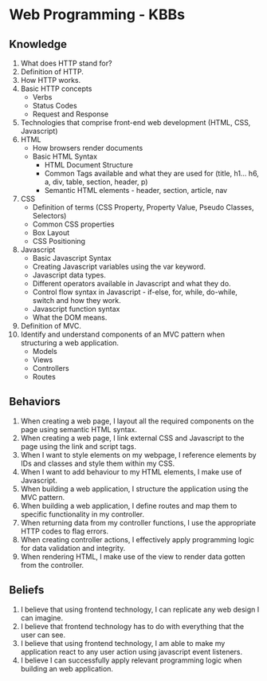 # Web Programming - KBBs

## Knowledge
1. What does HTTP stand for?
2. Definition of HTTP.
3. How HTTP works.
4. Basic HTTP concepts
	+ Verbs
	+ Status Codes
	+ Request and Response
5. Technologies that comprise front-end web development (HTML, CSS, Javascript)
6. HTML
	+ How browsers render documents
	+ Basic HTML Syntax
		+ HTML Document Structure
		+ Common Tags available and what they are used for (title, h1… h6, a, div, table, section, header, p)
		+ Semantic HTML elements - header, section, article, nav
7. CSS
	+ Definition of terms (CSS Property, Property Value, Pseudo Classes, Selectors)
	+ Common CSS properties
	+ Box Layout
	+ CSS Positioning
8. Javascript
	+ Basic Javascript Syntax
	+ Creating Javascript variables using the var keyword.
	+ Javascript data types.
	+ Different operators available in Javascript and what they do.
	+ Control flow syntax in Javascript - if-else, for, while, do-while, switch and how they work.
	+ Javascript function syntax
	+ What the DOM means.
9. Definition of MVC.
10. Identify and understand components of an MVC pattern when structuring a web application.
	+ Models
	+ Views
	+ Controllers
	+ Routes


  
## Behaviors
1. When creating a web page, I layout all the required components on the page using semantic HTML syntax.
2. When creating a web page, I link external CSS and Javascript to the page using the link and script tags.
3. When I want to style elements on my webpage, I reference elements by IDs and classes and style them within my CSS.
4. When I want to add behaviour to my HTML elements, I make use of Javascript.
5. When building a web application, I structure the application using the MVC pattern.
6. When building a web application, I define routes and map them to specific functionality in my controller.
7. When returning data from my controller functions, I use the appropriate HTTP codes to flag errors.
8. When creating controller actions, I effectively apply programming logic for data validation and integrity.
9. When rendering HTML, I make use of the view to render data gotten from the controller.



## Beliefs
1. I believe that using frontend technology, I can replicate any web design I can imagine.
2. I believe that frontend technology has to do with everything that the user can see.
3. I believe that using frontend technology, I am able to make my application react to any user action using javascript event listeners.
4. I believe I can successfully apply relevant programming logic when building an web application.







